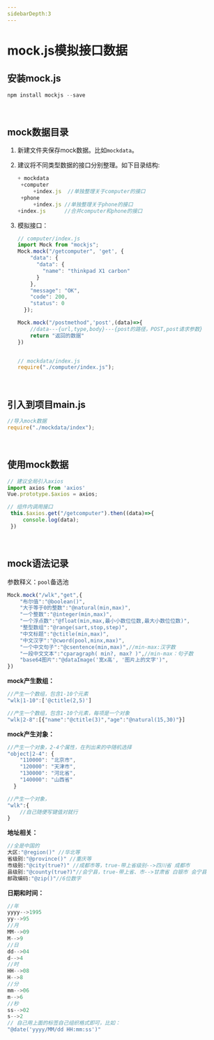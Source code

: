 ```yaml
---
sidebarDepth:3
---
```


# mock.js模拟接口数据



## 安装mock.js

```javascript
npm install mockjs --save
```
<br/>

## mock数据目录

1. 新建文件夹保存mock数据。比如`mockdata`。

2. 建议将不同类型数据的接口分别整理。如下目录结构:

   ```javascript
   + mockdata
   	+computer
   		+index.js  //单独整理关于computer的接口
   	+phone
   		+index.js //单独整理关于phone的接口
   +index.js   	  //合并computer和phone的接口
   ```

3. 模拟接口：

   ```javascript
   // computer/index.js
   import Mock from "mockjs";
   Mock.mock("/getcomputer", 'get', {
       "data": {
         "data": {
           "name": "thinkpad X1 carbon"
         }
       },
       "message": "OK",
       "code": 200,
       "status": 0
     });
   
   Mock.mock("/postmethod",'post',(data)=>{
       //data---{url,type,body}---{post的路径，POST,post请求参数}
       return "返回的数据"
   })
   
   
   // mockdata/index.js
   require("./computer/index.js");
   ```
<br/>

## 引入到项目main.js

```javascript
//导入mock数据
require("./mockdata/index");
```

<br/>

##  使用mock数据

```javascript
// 建议全局引入axios
import axios from 'axios'
Vue.prototype.$axios = axios;

// 组件内调用接口
 this.$axios.get("/getcomputer").then((data)=>{
     console.log(data);
 })
```


<br/>


## mock语法记录

参数释义：`pool`备选池

```javascript
Mock.mock("/wlk","get",{
    "布尔值":"@boolean()",
    "大于等于0的整数":"@natural(min,max)",
    "一个整数":"@integer(min,max)",
    "一个浮点数":"@float(min,max,最小小数位位数,最大小数位位数)",
    "整型数组":"@range(sart,stop,step)",
    "中文标题":"@ctitle(min,max)",
    "中文汉字":"@cword(pool,minx,max)",
    "一个中文句子":"@csentence(min,max)",//min-max:汉字数
    "一段中文文本":"cparagraph( min?, max? )",//min-max：句子数
    "base64图片":"@dataImage('宽x高', '图片上的文字')",
})
```

**mock产生数组：**

```javascript
//产生一个数组，包含1-10个元素
"wlk|1-10":['@ctitle(2,5)'] 

//产生一个数组，包含1-10个元素，每项是一个对象
"wlk|2-8":[{"name":"@ctitle(3)","age":"@natural(15,30)"}]
```

**mock产生对象：**

```javascript
//产生一个对象，2-4个属性，在列出来的中随机选择
"object|2-4": {
    "110000": "北京市",
    "120000": "天津市",
    "130000": "河北省",
    "140000": "山西省"
  }

//产生一个对象，
"wlk":{
    //自己随便写键值对就行
}
```

**地址相关：**

```javascript
//全是中国的
大区:"@region()" //华北等
省级别:"@province()" //重庆等
市级别:"@city(true?)" //成都市等，true-带上省级别-->四川省 成都市
县级别:"@county(true?)"//会宁县，true-带上省、市-->甘肃省 白银市 会宁县
邮政编码:"@zip()"//6位数字
```

**日期和时间：**

```javascript
//年
yyyy-->1995
yy-->95
//月
MM-->09
M-->9
//日
dd-->04
d-->4
//时
HH-->08
H-->8
//分
mm-->06
m-->6
//秒
ss-->02
s-->2
// 自己用上面的标签自己组织格式即可，比如：
"@date('yyyy/MM/dd HH:mm:ss')"

```


